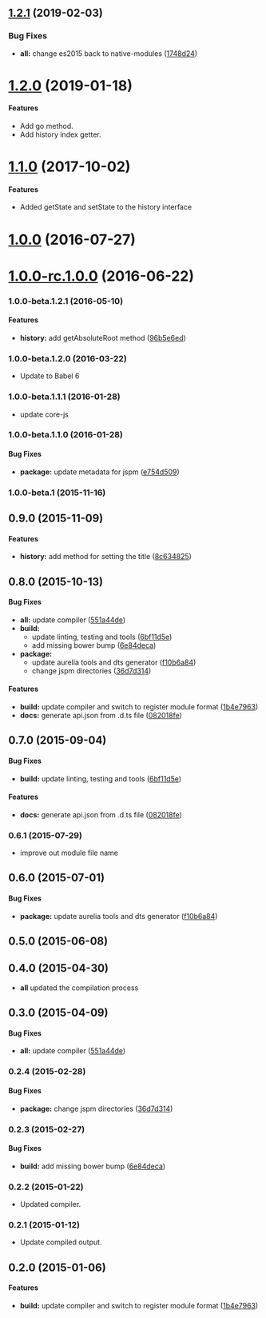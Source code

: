 <a name="1.2.1"></a>
## [1.2.1](https://github.com/aurelia/history/compare/1.2.0...1.2.1) (2019-02-03)


### Bug Fixes

* **all:** change es2015 back to native-modules ([1748d24](https://github.com/aurelia/history/commit/1748d24))



<a name="1.2.0"></a>
# [1.2.0](https://github.com/aurelia/history/compare/1.1.0...1.2.0) (2019-01-18)

#### Features

* Add go method.
* Add history index getter.

<a name="1.1.0"></a>
# [1.1.0](https://github.com/aurelia/history/compare/1.0.0...v1.1.0) (2017-10-02)

#### Features

* Added getState and setState to the history interface

<a name="1.0.0"></a>
# [1.0.0](https://github.com/aurelia/history/compare/1.0.0-rc.1.0.0...v1.0.0) (2016-07-27)



<a name="1.0.0-rc.1.0.0"></a>
# [1.0.0-rc.1.0.0](https://github.com/aurelia/history/compare/1.0.0-beta.2.0.1...v1.0.0-rc.1.0.0) (2016-06-22)



### 1.0.0-beta.1.2.1 (2016-05-10)


#### Features

* **history:** add getAbsoluteRoot method ([96b5e6ed](http://github.com/aurelia/history/commit/96b5e6eda58cb20f0b058dd2369959e0b8d10abf))


### 1.0.0-beta.1.2.0 (2016-03-22)

* Update to Babel 6

### 1.0.0-beta.1.1.1 (2016-01-28)

* update core-js

### 1.0.0-beta.1.1.0 (2016-01-28)


#### Bug Fixes

* **package:** update metadata for jspm ([e754d509](http://github.com/aurelia/history/commit/e754d509beacbdf41799db73e9490a069de3ff76))


### 1.0.0-beta.1 (2015-11-16)


## 0.9.0 (2015-11-09)


#### Features

* **history:** add method for setting the title ([8c634825](http://github.com/aurelia/history/commit/8c6348256bcdfe24bceec91425021be8dff8a081))


## 0.8.0 (2015-10-13)


#### Bug Fixes

* **all:** update compiler ([551a44de](http://github.com/aurelia/history/commit/551a44de433e3809c0c868da6f707e150a22085f))
* **build:**
  * update linting, testing and tools ([6bf11d5e](http://github.com/aurelia/history/commit/6bf11d5e7213910a31e6fa0d194f6d615c207615))
  * add missing bower bump ([6e84deca](http://github.com/aurelia/history/commit/6e84decadaf565971dce7cd30869dd23086abcbe))
* **package:**
  * update aurelia tools and dts generator ([f10b6a84](http://github.com/aurelia/history/commit/f10b6a840f94b3692ae0f4a32e65718d1e4afc62))
  * change jspm directories ([36d7d314](http://github.com/aurelia/history/commit/36d7d31464d4d41b7f97dce03fa5923626bc5837))


#### Features

* **build:** update compiler and switch to register module format ([1b4e7963](http://github.com/aurelia/history/commit/1b4e7963730359384ffd7e5d9b06399920a91343))
* **docs:** generate api.json from .d.ts file ([082018fe](http://github.com/aurelia/history/commit/082018fe6cdc1cf547f1cf67649a85ab45e4be09))


## 0.7.0 (2015-09-04)


#### Bug Fixes

* **build:** update linting, testing and tools ([6bf11d5e](http://github.com/aurelia/history/commit/6bf11d5e7213910a31e6fa0d194f6d615c207615))


#### Features

* **docs:** generate api.json from .d.ts file ([082018fe](http://github.com/aurelia/history/commit/082018fe6cdc1cf547f1cf67649a85ab45e4be09))


### 0.6.1 (2015-07-29)

* improve out module file name

## 0.6.0 (2015-07-01)


#### Bug Fixes

* **package:** update aurelia tools and dts generator ([f10b6a84](http://github.com/aurelia/history/commit/f10b6a840f94b3692ae0f4a32e65718d1e4afc62))


## 0.5.0 (2015-06-08)


## 0.4.0 (2015-04-30)

* **all** updated the compilation process

## 0.3.0 (2015-04-09)


#### Bug Fixes

* **all:** update compiler ([551a44de](http://github.com/aurelia/history/commit/551a44de433e3809c0c868da6f707e150a22085f))


### 0.2.4 (2015-02-28)


#### Bug Fixes

* **package:** change jspm directories ([36d7d314](http://github.com/aurelia/history/commit/36d7d31464d4d41b7f97dce03fa5923626bc5837))


### 0.2.3 (2015-02-27)


#### Bug Fixes

* **build:** add missing bower bump ([6e84deca](http://github.com/aurelia/history/commit/6e84decadaf565971dce7cd30869dd23086abcbe))


### 0.2.2 (2015-01-22)

* Updated compiler.

### 0.2.1 (2015-01-12)

* Update compiled output.

## 0.2.0 (2015-01-06)


#### Features

* **build:** update compiler and switch to register module format ([1b4e7963](http://github.com/aurelia/history/commit/1b4e7963730359384ffd7e5d9b06399920a91343))

